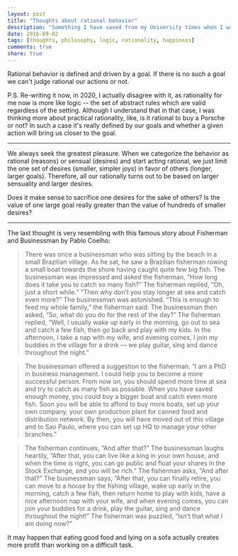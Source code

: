 ```yaml
---
layout: post
title: "Thoughts about rational behavior"
description: "Something I have saved from my University times when I was interested in philosophy."
date: 2016-09-02
tags: [thoughts, philosophy, logic, rationality, happiness]
comments: true
share: true
---
```


Rational behavior is defined and driven by a goal. If there is no such a goal we can't judge rational our actions or not.

P.S. Re-writing it now, in 2020, I actually disagree with it, as rationality for me now is more like logic -- the set of abstract rules which are valid regardless of the setting. Although I understand that in that case, I was thinking more about practical rationality, like, is it rational to buy a Porsche or not? In such a case it's really defined by our goals and whether a given action will bring us closer to the goal.

---

We always seek the greatest pleasure. When we categorize the behavior as rational (reasons) or sensual (desires) and start acting rational, we just limit the one set of desires (smaller, simpler joys) in favor of others (longer, larger goals). Therefore, all our rationally turns out to be based on larger sensuality and larger desires.

Does it make sense to sacrifice one desires for the sake of others? Is the value of one large goal really greater than the value of hundreds of smaller desires?

---

The last thought is very resembling with this famous story about Fisherman and Businessman by Pablo Coelho:

> There was once a businessman who was sitting by the beach in a small Brazilian village.
As he sat, he saw a Brazilian fisherman rowing a small boat towards the shore having caught quite few big fish.
The businessman was impressed and asked the fisherman, “How long does it take you to catch so many fish?”
The fisherman replied, “Oh, just a short while.”
“Then why don’t you stay longer at sea and catch even more?” The businessman was astonished.
“This is enough to feed my whole family,” the fisherman said.
The businessman then asked, “So, what do you do for the rest of the day?”
The fisherman replied, “Well, I usually wake up early in the morning, go out to sea and catch a few fish, then go back and play with my kids. In the afternoon, I take a nap with my wife, and evening comes, I join my buddies in the village for a drink — we play guitar, sing and dance throughout the night.”

> The businessman offered a suggestion to the fisherman. “I am a PhD in business management. I could help you to become a more successful person. From now on, you should spend more time at sea and try to catch as many fish as possible. When you have saved enough money, you could buy a bigger boat and catch even more fish. Soon you will be able to afford to buy more boats, set up your own company, your own production plant for canned food and distribution network. By then, you will have moved out of this village and to Sao Paulo, where you can set up HQ to manage your other branches.”

> The fisherman continues, “And after that?” The businessman laughs heartily, “After that, you can live like a king in your own house, and when the time is right, you can go public and float your shares in the Stock Exchange, and you will be rich.” The fisherman asks, “And after that?” The businessman says, “After that, you can finally retire, you can move to a house by the fishing village, wake up early in the morning, catch a few fish, then return home to play with kids, have a nice afternoon nap with your wife, and when evening comes, you can join your buddies for a drink, play the guitar, sing and dance throughout the night!” The fisherman was puzzled, “Isn’t that what I am doing now?”

It may happen that eating good food and lying on a sofa actually creates more profit than working on a difficult task.
